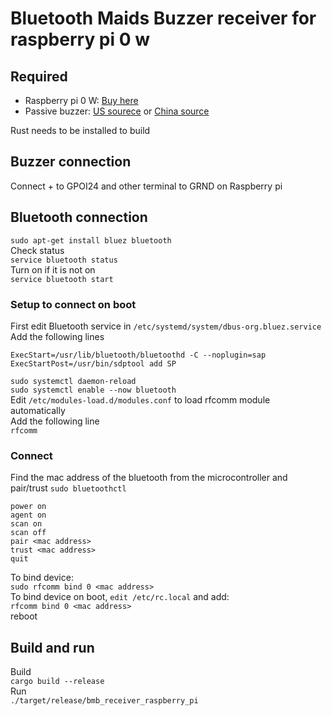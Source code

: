 # Bluetooth Maids Buzzer receiver for raspberry pi 0 w
## Required
<ul>
<li>Raspberry pi 0 W: <a href=https://www.adafruit.com/product/3400>Buy here</a></li>
<li>Passive buzzer: <a href=https://www.amazon.com/Cylewet-Terminals-Electronic-Electromagnetic-Impedance/dp/B01NCOXB2Q/ref=pd_all_pref_5/144-7466200-9980159>US sourece</a> or <a href=https://www.aliexpress.com/item/4000148640191.html>China source</a></li>
</ul>
Rust needs to be installed to build<br>

## Buzzer connection
Connect + to GPOI24 and other terminal to GRND on Raspberry pi

## Bluetooth connection
`sudo apt-get install bluez bluetooth`<br>
Check status<br>
`service bluetooth status`<br>
Turn on if it is not on<br>
`service bluetooth start`

### Setup to connect on boot
First edit Bluetooth service in `/etc/systemd/system/dbus-org.bluez.service`<br>
Add the following lines<br>
```
ExecStart=/usr/lib/bluetooth/bluetoothd -C --noplugin=sap
ExecStartPost=/usr/bin/sdptool add SP
```
`sudo systemctl daemon-reload`<br>
`sudo systemctl enable --now bluetooth`<br>
Edit `/etc/modules-load.d/modules.conf` to load rfcomm module automatically<br>
Add the following line<br>
`rfcomm`<br>

### Connect
Find the mac address of the bluetooth from the microcontroller and pair/trust
`sudo bluetoothctl`<br>
```
power on
agent on
scan on
scan off
pair <mac address>
trust <mac address>
quit
```
To bind device:<br>
`sudo rfcomm bind 0 <mac address>`<br>
To bind device on boot, `edit /etc/rc.local` and add:<br>
`rfcomm bind 0 <mac address>`<br>
reboot

## Build and run
Build<br>
`cargo build --release`<br>
Run<br>
`./target/release/bmb_receiver_raspberry_pi`

